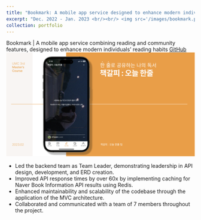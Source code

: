 ```yaml
---
title: "Bookmark: A mobile app service designed to enhance modern individuals’ reading habits"
excerpt: "Dec. 2022 - Jan. 2023 <br/><br/> <img src='/images/bookmark.png' style='width:300px; height:auto;'>"
collection: portfolio
---
```


Bookmark | A mobile app service combining reading and community features, designed to enhance modern individuals’ reading habits [GitHub](https://github.com/BookMark-Oneline/BookMark_iOS)
<br>
<img src='/images/bookmark.png' alt="Bookmark Image">

- Led the backend team as Team Leader, demonstrating leadership in API design, development, and ERD creation.
- Improved API response times by over 60x by implementing caching for Naver Book Information API results using Redis.
- Enhanced maintainability and scalability of the codebase through the application of the MVC architecture.
- Collaborated and communicated with a team of 7 members throughout the project.